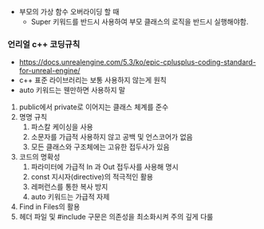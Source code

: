 - 부모의 가상 함수 오버라이딩 할 때
	- Super 키워드를 반드시 사용하여 부모 클래스의 로직을 반드시 실행해야함.
### 언리얼 c++ 코딩규칙
- https://docs.unrealengine.com/5.3/ko/epic-cplusplus-coding-standard-for-unreal-engine/
- c++ 표준 라이브러리는 보통 사용하지 않는게 원칙
- auto 키워드는 웬만하면 사용하지 말
1. public에서 private로 이어지는 클래스 체계를 준수
2. 명명 규칙
	1. 파스칼 케이싱을 사용
	2. 소문자를 가급적 사용하지 않고 공백 및 언스코어가 없음
	3. 모든 클래스와 구조체에는 고유한 접두사가 있음
3. 코드의 명확성
	1. 파라미터에 가급적 In 과 Out 접두사를 사용해 명시
	2. const 지시자(directive)의 적극적인 활용
	3. 레퍼런스를 통한 복사 방지
	4. auto 키워드는 가급적 자제
4. Find in Files의 활용
5. 헤더 파일 및 #include 구문은 의존성을 최소화시켜 주의 깊게 다룰 